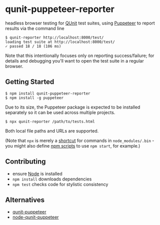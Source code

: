 qunit-puppeteer-reporter
========================

headless browser testing for [QUnit](https://qunitjs.com) test suites, using
[Puppeteer](https://pptr.dev) to report results via the command line

    $ qunit-reporter http://localhost:8000/test/
    loading test suite at http://localhost:8000/test/
    ✓ passed 18 / 18 (106 ms)

Note that this intentionally focuses only on reporting success/failure; for
details and debugging you'll want to open the test suite in a regular browser.


Getting Started
---------------

    $ npm install qunit-puppeteer-reporter
    $ npm install -g puppeteer

Due to its size, the Puppeteer package is expected to be installed separately so
it can be used across multiple projects.

    $ npx qunit-reporter /path/to/tests.html

Both local file paths and URLs are supported.

(Note that `npx` is merely a
[shortcut](https://medium.com/@maybekatz/introducing-npx-an-npm-package-runner-55f7d4bd282b)
for commands in `node_modules/.bin` - you might also define
[npm scripts](https://docs.npmjs.com/misc/scripts) to use `npm start`, for
example.)


Contributing
------------

* ensure [Node](http://nodejs.org) is installed
* `npm install` downloads dependencies
* `npm test` checks code for stylistic consistency


Alternatives
------------

* [qunit-puppeteer](https://github.com/davidtaylorhq/qunit-puppeteer)
* [node-qunit-puppeteer](https://github.com/ameshkov/node-qunit-puppeteer)
